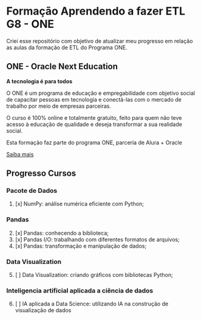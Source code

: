 # Formação Aprendendo a fazer ETL G8 - ONE
Criei esse repositório com objetivo de atualizar meu progresso em relação as aulas da formação de ETL do Programa ONE.

## ONE - Oracle Next Education

**A tecnologia é para todos**

O ONE é um programa de educação e empregabilidade com objetivo social de capacitar pessoas em tecnologia e conectá-las com o mercado de trabalho por meio de empresas parceiras.

O curso é 100% online e totalmente gratuito, feito para quem não teve acesso à educação de qualidade e deseja transformar a sua realidade social.

Esta formação faz parte do programa ONE, parceria de Alura + Oracle

[Saiba mais](https://www.oracle.com/br/education/oracle-next-education/)

## Progresso Cursos

### Pacote de Dados
1. [x] NumPy: análise numérica eficiente com Python;
### Pandas
2. [x] Pandas: conhecendo a biblioteca;
3. [x] Pandas I/O: trabalhando com diferentes formatos de arquivos;
4. [x] Pandas: transformação e manipulação de dados;
### Data Visualization
5. [ ] Data Visualization: criando gráficos com bibliotecas Python;
### Inteligencia artificial aplicada a ciência de dados
6. [ ] IA aplicada a Data Science: utilizando IA na construção de visualização de dados
